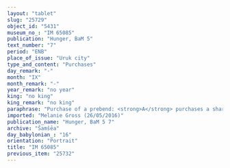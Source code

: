 ```yaml
---
layout: "tablet"
slug: "25729"
object_id: "5431"
museum_no_: "IM 65085"
publication: "Hunger, BaM 5"
text_number: "7"
period: "ENB"
place_of_issue: "Uruk city"
type_and_content: "Purchases"
day_remark: "-"
month: "IX"
month_remark: "-"
year_remark: "no year"
king: "no king"
king_remark: "no king"
paraphrase: "Purchase of a prebend: <strong>A</strong> purchases a share (<em>isqu</em>) of the prebend of the baker (<em>nuhatimmūtu</em>) before Nanāya for half of the 1<sup>st</sup> day of Simān (III) of the following year for 6 &frac12; shekels of silver in pieces (<em>&scaron;ibirtu</em>), together with an additional payment (<em>atru</em>) of &frac14; shekel of silver, from <strong>B</strong>. The transaction is concluded in the presence of (<em>ina u&scaron;uzzi</em>) the governor (<em>&scaron;ākin ṭēmi</em>) of Uruk (Nab&ucirc;-udammiq) and the bishop (<em>&scaron;atammu</em>) of Eanna (Gimillu). 2 witnesses&nbsp; and the scribe. The transaction takes place in a year of &quot;locking of the gate&quot; (edel bābi). Instead of a seal impression (<em>kunukku</em>), fingernail impression (<em>ṣupru</em>) (of the seller).<br /> &nbsp;<br /> <strong>A</strong> = Nab&ucirc;-u&scaron;allim/Bēl-iddin; <strong>B </strong>= L&acirc;b&acirc;&scaron;i/Gudād&ucirc;; Scribe = Mukīn-zēri/Kudurru<br /> &nbsp;"
imported: "Melanie Gross (26/05/2016)"
publication_name: "Hunger, BaM 5 7"
archive: "Šamšēa"
day_babylonian_: "16"
orientation: "Portrait"
title: "IM 65085"
previous_item: "25732"
---
```

